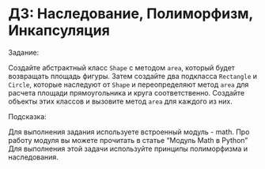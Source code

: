 # ДЗ: Наследование, Полиморфизм, Инкапсуляция

Задание: 

Создайте абстрактный класс `Shape` с методом `area`, который будет возвращать площадь фигуры. Затем создайте два подкласса `Rectangle` и `Circle`, которые наследуют от `Shape` и переопределяют метод `area` для расчета площади прямоугольника и круга соответственно. Создайте объекты этих классов и вызовите метод `area` для каждого из них.


Подсказка:

Для выполнения задания используете встроенный модуль - math. Про работу модуля вы можете прочитать в статье “Модуль Math в Python”
Для выполнения этой задачи используйте принципы полиморфизма и наследования.
